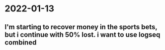 # 2022-01-13
## I'm starting to recover money in the sports bets, but i continue with 50% lost. i want to use logseq combined